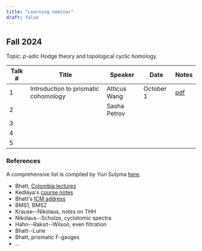 ```yaml
---
title: "Learning seminar"
draft: false
---
```


## Fall 2024

Topic: $p$-adic Hodge theory and topological cyclic homology.

| Talk # | Title | Speaker | Date | Notes |
|  ---   | ---   |  ---    | ---  | --- |
| 1 | Introduction to prismatic cohomology | Atticus Wang | October 1 | [pdf](/website/PrismIntro.pdf) |
| 2 |  | Sasha Petrov | | |
| 3 |  | | | |
| 4 |  | | | |
| 5 |  | | | |

### References

A comprehensive list is compiled by Yuri Sulyma [here](https://ysulyma.github.io/prismatic). 
- Bhatt, [Colombia lectures](https://www.math.ias.edu/~bhatt/teaching/prismatic-columbia/)
- Kedlaya's [course notes](https://kskedlaya.org/prismatic/prismatic.html)
- Bhatt's [ICM address](https://arxiv.org/abs/2112.12010v1)
- BMS1, BMS2
- Krause--Nikolaus, notes on THH
- Nikolaus--Scholze, cyclotomic spectra
- Hahn--Raksit--Wilson, even filtration
- Bhatt--Lurie
- Bhatt, prismatic F-gauges
- ...